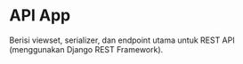 # API App

Berisi viewset, serializer, dan endpoint utama untuk REST API (menggunakan Django REST Framework). 